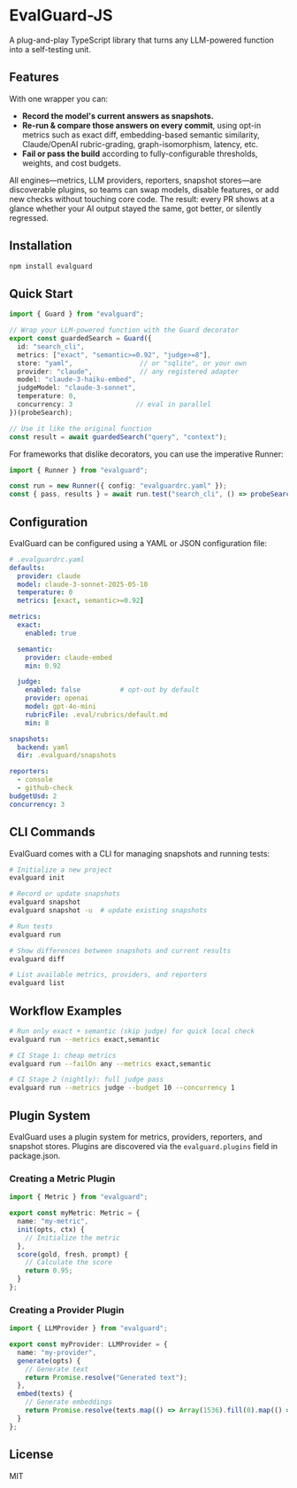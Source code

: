 # EvalGuard-JS

A plug-and-play TypeScript library that turns any LLM-powered function into a self-testing unit.

## Features

With one wrapper you can:

- **Record the model's current answers as snapshots.**
- **Re-run & compare those answers on every commit**, using opt-in metrics such as exact diff, embedding-based semantic similarity, Claude/OpenAI rubric-grading, graph-isomorphism, latency, etc.
- **Fail or pass the build** according to fully-configurable thresholds, weights, and cost budgets.

All engines—metrics, LLM providers, reporters, snapshot stores—are discoverable plugins, so teams can swap models, disable features, or add new checks without touching core code. The result: every PR shows at a glance whether your AI output stayed the same, got better, or silently regressed.

## Installation

```bash
npm install evalguard
```

## Quick Start

```typescript
import { Guard } from "evalguard";

// Wrap your LLM-powered function with the Guard decorator
export const guardedSearch = Guard({
  id: "search_cli",
  metrics: ["exact", "semantic>=0.92", "judge>=8"],
  store: "yaml",                 // or "sqlite", or your own
  provider: "claude",            // any registered adapter
  model: "claude-3-haiku-embed",
  judgeModel: "claude-3-sonnet",
  temperature: 0,
  concurrency: 3                // eval in parallel
})(probeSearch);

// Use it like the original function
const result = await guardedSearch("query", "context");
```

For frameworks that dislike decorators, you can use the imperative Runner:

```typescript
import { Runner } from "evalguard";

const run = new Runner({ config: "evalguardrc.yaml" });
const { pass, results } = await run.test("search_cli", () => probeSearch("ranking", "."));
```

## Configuration

EvalGuard can be configured using a YAML or JSON configuration file:

```yaml
# .evalguardrc.yaml
defaults:
  provider: claude
  model: claude-3-sonnet-2025-05-10
  temperature: 0
  metrics: [exact, semantic>=0.92]

metrics:
  exact:
    enabled: true

  semantic:
    provider: claude-embed
    min: 0.92

  judge:
    enabled: false          # opt-out by default
    provider: openai
    model: gpt-4o-mini
    rubricFile: .eval/rubrics/default.md
    min: 8

snapshots:
  backend: yaml
  dir: .evalguard/snapshots

reporters:
  - console
  - github-check
budgetUsd: 2
concurrency: 3
```

## CLI Commands

EvalGuard comes with a CLI for managing snapshots and running tests:

```bash
# Initialize a new project
evalguard init

# Record or update snapshots
evalguard snapshot
evalguard snapshot -u  # update existing snapshots

# Run tests
evalguard run

# Show differences between snapshots and current results
evalguard diff

# List available metrics, providers, and reporters
evalguard list
```

## Workflow Examples

```bash
# Run only exact + semantic (skip judge) for quick local check
evalguard run --metrics exact,semantic

# CI Stage 1: cheap metrics
evalguard run --failOn any --metrics exact,semantic

# CI Stage 2 (nightly): full judge pass
evalguard run --metrics judge --budget 10 --concurrency 1
```

## Plugin System

EvalGuard uses a plugin system for metrics, providers, reporters, and snapshot stores. Plugins are discovered via the `evalguard.plugins` field in package.json.

### Creating a Metric Plugin

```typescript
import { Metric } from "evalguard";

export const myMetric: Metric = {
  name: "my-metric",
  init(opts, ctx) {
    // Initialize the metric
  },
  score(gold, fresh, prompt) {
    // Calculate the score
    return 0.95;
  }
};
```

### Creating a Provider Plugin

```typescript
import { LLMProvider } from "evalguard";

export const myProvider: LLMProvider = {
  name: "my-provider",
  generate(opts) {
    // Generate text
    return Promise.resolve("Generated text");
  },
  embed(texts) {
    // Generate embeddings
    return Promise.resolve(texts.map(() => Array(1536).fill(0).map(() => Math.random())));
  }
};
```

## License

MIT